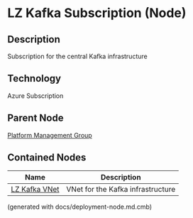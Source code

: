 # LZ Kafka Subscription (Node)
## Description
Subscription for the central Kafka infrastructure

## Technology
Azure Subscription

## Parent Node
[Platform Management Group](../../../mybank/it-management/azure/platform-management-group.md)
## Contained Nodes
Name | Description 
---|---
[LZ Kafka VNet](../../../mybank/it-management/azure/plz-kafka-vnet.md) | VNet for the Kafka infrastructure


(generated with docs/deployment-node.md.cmb)
